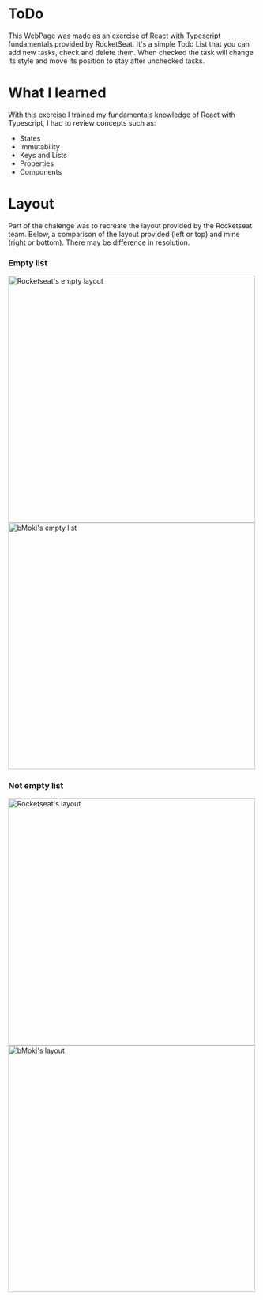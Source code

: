 # ToDo
This WebPage was made as an exercise of React with Typescript fundamentals provided by RocketSeat.
It's a simple Todo List that you can add new tasks, check and delete them.
When checked the task will change its style and move its position to stay after unchecked tasks.

# What I learned
With this exercise I trained my fundamentals knowledge of React with Typescript, I had to review concepts such as:

- States
- Immutability
- Keys and Lists
- Properties
- Components

# Layout
Part of the chalenge was to recreate the layout provided by the Rocketseat team.
Below, a comparison of the layout provided (left or top) and mine (right or bottom). There may be difference in resolution.

### Empty list
<img src="https://images2.imgbox.com/9e/23/95RcaIKi_o.png" alt="Rocketseat's empty layout" width="500"/>  <img src="https://images2.imgbox.com/30/28/kjZfbEj9_o.png" alt="bMoki's empty list" width="500"/>

### Not empty list
<img src="https://images2.imgbox.com/a4/d8/54uxhFc1_o.png" alt="Rocketseat's layout" width="500"/>  <img src="https://images2.imgbox.com/b6/6e/FZuOHJiC_o.png" alt="bMoki's layout" width="500"/>
